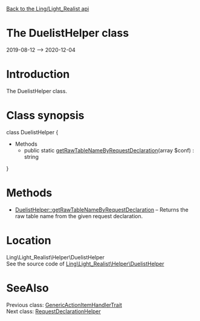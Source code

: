 [Back to the Ling/Light_Realist api](https://github.com/lingtalfi/Light_Realist/blob/master/doc/api/Ling/Light_Realist.md)



The DuelistHelper class
================
2019-08-12 --> 2020-12-04






Introduction
============

The DuelistHelper class.



Class synopsis
==============


class <span class="pl-k">DuelistHelper</span>  {

- Methods
    - public static [getRawTableNameByRequestDeclaration](https://github.com/lingtalfi/Light_Realist/blob/master/doc/api/Ling/Light_Realist/Helper/DuelistHelper/getRawTableNameByRequestDeclaration.md)(array $conf) : string

}






Methods
==============

- [DuelistHelper::getRawTableNameByRequestDeclaration](https://github.com/lingtalfi/Light_Realist/blob/master/doc/api/Ling/Light_Realist/Helper/DuelistHelper/getRawTableNameByRequestDeclaration.md) &ndash; Returns the raw table name from the given request declaration.





Location
=============
Ling\Light_Realist\Helper\DuelistHelper<br>
See the source code of [Ling\Light_Realist\Helper\DuelistHelper](https://github.com/lingtalfi/Light_Realist/blob/master/Helper/DuelistHelper.php)



SeeAlso
==============
Previous class: [GenericActionItemHandlerTrait](https://github.com/lingtalfi/Light_Realist/blob/master/doc/api/Ling/Light_Realist/GenericItemActionHandler/GenericActionItemHandlerTrait.md)<br>Next class: [RequestDeclarationHelper](https://github.com/lingtalfi/Light_Realist/blob/master/doc/api/Ling/Light_Realist/Helper/RequestDeclarationHelper.md)<br>
